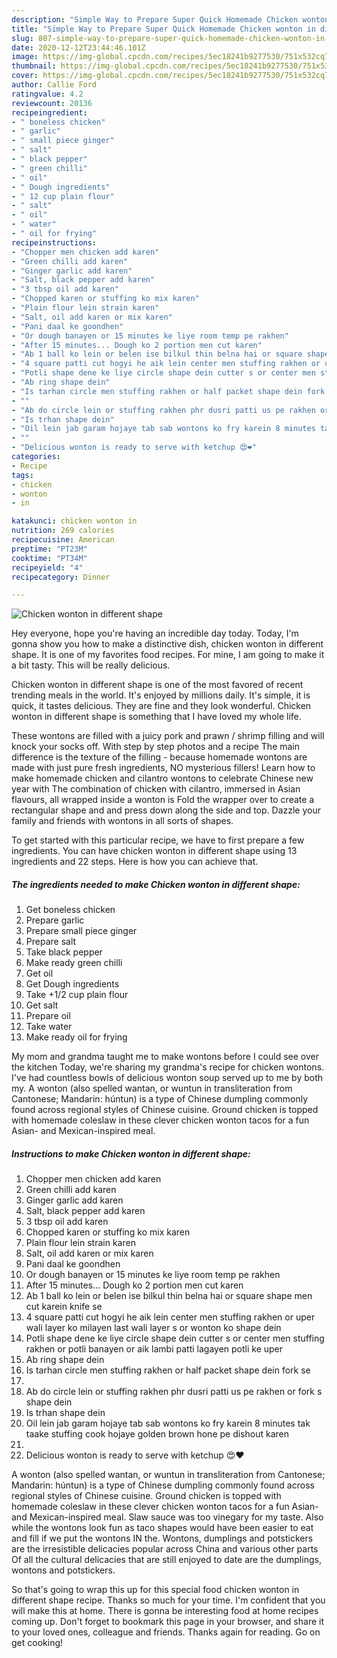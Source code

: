 ```yaml
---
description: "Simple Way to Prepare Super Quick Homemade Chicken wonton in different shape"
title: "Simple Way to Prepare Super Quick Homemade Chicken wonton in different shape"
slug: 807-simple-way-to-prepare-super-quick-homemade-chicken-wonton-in-different-shape
date: 2020-12-12T23:44:46.101Z
image: https://img-global.cpcdn.com/recipes/5ec18241b9277530/751x532cq70/chicken-wonton-in-different-shape-recipe-main-photo.jpg
thumbnail: https://img-global.cpcdn.com/recipes/5ec18241b9277530/751x532cq70/chicken-wonton-in-different-shape-recipe-main-photo.jpg
cover: https://img-global.cpcdn.com/recipes/5ec18241b9277530/751x532cq70/chicken-wonton-in-different-shape-recipe-main-photo.jpg
author: Callie Ford
ratingvalue: 4.2
reviewcount: 20136
recipeingredient:
- " boneless chicken"
- " garlic"
- " small piece ginger"
- " salt"
- " black pepper"
- " green chilli"
- " oil"
- " Dough ingredients"
- " 12 cup plain flour"
- " salt"
- " oil"
- " water"
- " oil for frying"
recipeinstructions:
- "Chopper men chicken add karen"
- "Green chilli add karen"
- "Ginger garlic add karen"
- "Salt, black pepper add karen"
- "3 tbsp oil add karen"
- "Chopped karen or stuffing ko mix karen"
- "Plain flour lein strain karen"
- "Salt, oil add karen or mix karen"
- "Pani daal ke goondhen"
- "Or dough banayen or 15 minutes ke liye room temp pe rakhen"
- "After 15 minutes... Dough ko 2 portion men cut karen"
- "Ab 1 ball ko lein or belen ise bilkul thin belna hai or square shape men cut karein knife se"
- "4 square patti cut hogyi he aik lein center men stuffing rakhen or uper wali layer ko milayen last wali layer s or wonton ko shape dein"
- "Potli shape dene ke liye circle shape dein cutter s or center men stuffing rakhen or potli banayen or aik lambi patti lagayen potli ke uper"
- "Ab ring shape dein"
- "Is tarhan circle men stuffing rakhen or half packet shape dein fork se"
- ""
- "Ab do circle lein or stuffing rakhen phr dusri patti us pe rakhen or fork s shape dein"
- "Is trhan shape dein"
- "Oil lein jab garam hojaye tab sab wontons ko fry karein 8 minutes tak taake stuffing cook hojaye golden brown hone pe dishout karen"
- ""
- "Delicious wonton is ready to serve with ketchup 😍❤"
categories:
- Recipe
tags:
- chicken
- wonton
- in

katakunci: chicken wonton in 
nutrition: 269 calories
recipecuisine: American
preptime: "PT23M"
cooktime: "PT34M"
recipeyield: "4"
recipecategory: Dinner

---
```



![Chicken wonton in different shape](https://img-global.cpcdn.com/recipes/5ec18241b9277530/751x532cq70/chicken-wonton-in-different-shape-recipe-main-photo.jpg)

Hey everyone, hope you're having an incredible day today. Today, I'm gonna show you how to make a distinctive dish, chicken wonton in different shape. It is one of my favorites food recipes. For mine, I am going to make it a bit tasty. This will be really delicious.

Chicken wonton in different shape is one of the most favored of recent trending meals in the world. It's enjoyed by millions daily. It's simple, it is quick, it tastes delicious. They are fine and they look wonderful. Chicken wonton in different shape is something that I have loved my whole life.

These wontons are filled with a juicy pork and prawn / shrimp filling and will knock your socks off. With step by step photos and a recipe The main difference is the texture of the filling - because homemade wontons are made with just pure fresh ingredients, NO mysterious fillers! Learn how to make homemade chicken and cilantro wontons to celebrate Chinese new year with The combination of chicken with cilantro, immersed in Asian flavours, all wrapped inside a wonton is Fold the wrapper over to create a rectangular shape and and press down along the side and top. Dazzle your family and friends with wontons in all sorts of shapes.


To get started with this particular recipe, we have to first prepare a few ingredients. You can have chicken wonton in different shape using 13 ingredients and 22 steps. Here is how you can achieve that.

<!--inarticleads1-->

##### The ingredients needed to make Chicken wonton in different shape:

1. Get  boneless chicken
1. Prepare  garlic
1. Prepare  small piece ginger
1. Prepare  salt
1. Take  black pepper
1. Make ready  green chilli
1. Get  oil
1. Get  Dough ingredients
1. Take  +1/2 cup plain flour
1. Get  salt
1. Prepare  oil
1. Take  water
1. Make ready  oil for frying


My mom and grandma taught me to make wontons before I could see over the kitchen Today, we&#39;re sharing my grandma&#39;s recipe for chicken wontons. I&#39;ve had countless bowls of delicious wonton soup served up to me by both my. A wonton (also spelled wantan, or wuntun in transliteration from Cantonese; Mandarin: húntun) is a type of Chinese dumpling commonly found across regional styles of Chinese cuisine. Ground chicken is topped with homemade coleslaw in these clever chicken wonton tacos for a fun Asian- and Mexican-inspired meal. 

<!--inarticleads2-->

##### Instructions to make Chicken wonton in different shape:

1. Chopper men chicken add karen
1. Green chilli add karen
1. Ginger garlic add karen
1. Salt, black pepper add karen
1. 3 tbsp oil add karen
1. Chopped karen or stuffing ko mix karen
1. Plain flour lein strain karen
1. Salt, oil add karen or mix karen
1. Pani daal ke goondhen
1. Or dough banayen or 15 minutes ke liye room temp pe rakhen
1. After 15 minutes... Dough ko 2 portion men cut karen
1. Ab 1 ball ko lein or belen ise bilkul thin belna hai or square shape men cut karein knife se
1. 4 square patti cut hogyi he aik lein center men stuffing rakhen or uper wali layer ko milayen last wali layer s or wonton ko shape dein
1. Potli shape dene ke liye circle shape dein cutter s or center men stuffing rakhen or potli banayen or aik lambi patti lagayen potli ke uper
1. Ab ring shape dein
1. Is tarhan circle men stuffing rakhen or half packet shape dein fork se
1. 
1. Ab do circle lein or stuffing rakhen phr dusri patti us pe rakhen or fork s shape dein
1. Is trhan shape dein
1. Oil lein jab garam hojaye tab sab wontons ko fry karein 8 minutes tak taake stuffing cook hojaye golden brown hone pe dishout karen
1. 
1. Delicious wonton is ready to serve with ketchup 😍❤


A wonton (also spelled wantan, or wuntun in transliteration from Cantonese; Mandarin: húntun) is a type of Chinese dumpling commonly found across regional styles of Chinese cuisine. Ground chicken is topped with homemade coleslaw in these clever chicken wonton tacos for a fun Asian- and Mexican-inspired meal. Slaw sauce was too vinegary for my taste. Also while the wontons look fun as taco shapes would have been easier to eat and fill if we put the wontons IN the. Wontons, dumplings and potstickers are the irresistible delicacies popular across China and various other parts Of all the cultural delicacies that are still enjoyed to date are the dumplings, wontons and potstickers. 

So that's going to wrap this up for this special food chicken wonton in different shape recipe. Thanks so much for your time. I'm confident that you will make this at home. There is gonna be interesting food at home recipes coming up. Don't forget to bookmark this page in your browser, and share it to your loved ones, colleague and friends. Thanks again for reading. Go on get cooking!
